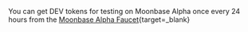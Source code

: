 You can get DEV tokens for testing on Moonbase Alpha once every 24 hours from the [Moonbase Alpha Faucet](https://apps.moonbeam.network/moonbase-alpha/faucet/){target=_blank}